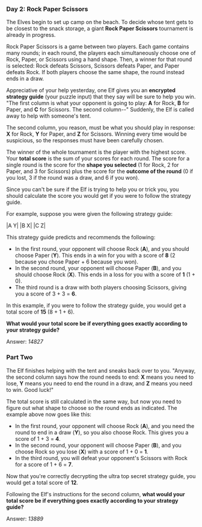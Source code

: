 ### Day 2: Rock Paper Scissors

The Elves begin to set up camp on the beach. To decide whose tent gets to be closest to the snack storage, a giant **Rock Paper Scissors** tournament is already in progress.

Rock Paper Scissors is a game between two players. Each game contains many rounds; in each round, the players each simultaneously choose one of Rock, Paper, or Scissors using a hand shape. Then, a winner for that round is selected: Rock defeats Scissors, Scissors defeats Paper, and Paper defeats Rock. If both players choose the same shape, the round instead ends in a draw.

Appreciative of your help yesterday, one Elf gives you an **encrypted strategy guide** (your puzzle input) that they say will be sure to help you win. "The first column is what your opponent is going to play: **A** for Rock, **B** for Paper, and **C** for Scissors. The second column--" Suddenly, the Elf is called away to help with someone's tent.

The second column, you reason, must be what you should play in response: **X** for Rock, **Y** for Paper, and **Z** for Scissors. Winning every time would be suspicious, so the responses must have been carefully chosen.

The winner of the whole tournament is the player with the highest score. Your **total score** is the sum of your scores for each round. The score for a single round is the score for the **shape you selected** (1 for Rock, 2 for Paper, and 3 for Scissors) plus the score for the **outcome of the round** (0 if you lost, 3 if the round was a draw, and 6 if you won).

Since you can't be sure if the Elf is trying to help you or trick you, you should calculate the score you would get if you were to follow the strategy guide.

For example, suppose you were given the following strategy guide:

|A Y|
|B X|
|C Z|

This strategy guide predicts and recommends the following:

- In the first round, your opponent will choose Rock (**A**), and you should choose Paper (**Y**). This ends in a win for you with a score of **8** (2 because you chose Paper + 6 because you won).
- In the second round, your opponent will choose Paper (**B**), and you should choose Rock (**X**). This ends in a loss for you with a score of **1** (1 + 0).
- The third round is a draw with both players choosing Scissors, giving you a score of 3 + 3 = **6**.

In this example, if you were to follow the strategy guide, you would get a total score of **15** (8 + 1 + 6).

**What would your total score be if everything goes exactly according to your strategy guide?**

Answer: _14827_

### Part Two

The Elf finishes helping with the tent and sneaks back over to you. "Anyway, the second column says how the round needs to end: **X** means you need to lose, **Y** means you need to end the round in a draw, and **Z** means you need to win. Good luck!"

The total score is still calculated in the same way, but now you need to figure out what shape to choose so the round ends as indicated. The example above now goes like this:

- In the first round, your opponent will choose Rock (**A**), and you need the round to end in a draw (**Y**), so you also choose Rock. This gives you a score of 1 + 3 = **4**.
- In the second round, your opponent will choose Paper (**B**), and you choose Rock so you lose (**X**) with a score of 1 + 0 = **1**.
- In the third round, you will defeat your opponent's Scissors with Rock for a score of 1 + 6 = **7**.

Now that you're correctly decrypting the ultra top secret strategy guide, you would get a total score of **12**.

Following the Elf's instructions for the second column, **what would your total score be if everything goes exactly according to your strategy guide?**

Answer: _13889_
